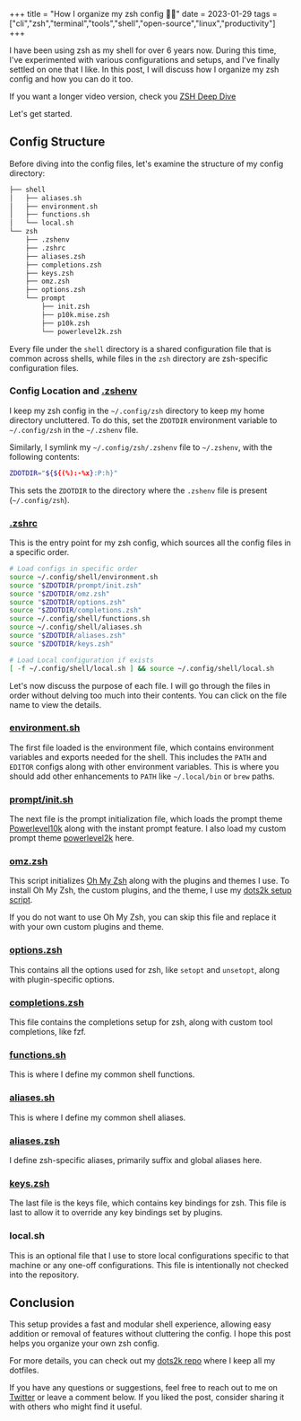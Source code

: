 +++
title = "How I organize my zsh config 🐚📂"
date = 2023-01-29
tags = ["cli","zsh","terminal","tools","shell","open-source","linux","productivity"]
+++

I have been using zsh as my shell for over 6 years now.
During this time, I've experimented with various configurations and setups, and I've finally settled on one that I like.
In this post, I will discuss how I organize my zsh config and how you can do it too.

If you want a longer video version, check you [ZSH Deep Dive](https://youtu.be/Zuw3xZIDAKo)

Let's get started.

## Config Structure

Before diving into the config files, let's examine the structure of my config directory:

```sh
├── shell
│   ├── aliases.sh
│   ├── environment.sh
│   ├── functions.sh
│   └── local.sh
└── zsh
    ├── .zshenv
    ├── .zshrc
    ├── aliases.zsh
    ├── completions.zsh
    ├── keys.zsh
    ├── omz.zsh
    ├── options.zsh
    └── prompt
        ├── init.zsh
        ├── p10k.mise.zsh
        ├── p10k.zsh
        └── powerlevel2k.zsh
```

Every file under the `shell` directory is a shared configuration file that is common across shells, while files in the `zsh` directory are zsh-specific configuration files.

### Config Location and [.zshenv](https://github.com/2KAbhishek/dots2k/blob/main/config/zsh/.zshenv)

I keep my zsh config in the `~/.config/zsh` directory to keep my home directory uncluttered.
To do this, set the `ZDOTDIR` environment variable to `~/.config/zsh` in the `~/.zshenv` file.

Similarly, I symlink my `~/.config/zsh/.zshenv` file to `~/.zshenv`, with the following contents:

```sh
ZDOTDIR="${${(%):-%x}:P:h}"
```

This sets the `ZDOTDIR` to the directory where the `.zshenv` file is present (`~/.config/zsh`).

### [.zshrc](https://github.com/2KAbhishek/dots2k/blob/main/config/zsh/.zshrc)

This is the entry point for my zsh config, which sources all the config files in a specific order.

```sh
# Load configs in specific order
source ~/.config/shell/environment.sh
source "$ZDOTDIR/prompt/init.zsh"
source "$ZDOTDIR/omz.zsh"
source "$ZDOTDIR/options.zsh"
source "$ZDOTDIR/completions.zsh"
source ~/.config/shell/functions.sh
source ~/.config/shell/aliases.sh
source "$ZDOTDIR/aliases.zsh"
source "$ZDOTDIR/keys.zsh"

# Load Local configuration if exists
[ -f ~/.config/shell/local.sh ] && source ~/.config/shell/local.sh
```

Let's now discuss the purpose of each file.
I will go through the files in order without delving too much into their contents.
You can click on the file name to view the details.

### [environment.sh](https://github.com/2KAbhishek/dots2k/blob/main/config/shell/environment.sh)

The first file loaded is the environment file, which contains environment variables and exports needed for the shell.
This includes the `PATH` and `EDITOR` configs along with other environment variables.
This is where you should add other enhancements to `PATH` like `~/.local/bin` or `brew` paths.

### [prompt/init.sh](https://github.com/2KAbhishek/dots2k/blob/main/config/zsh/prompt/init.sh)

The next file is the prompt initialization file, which loads the prompt theme [Powerlevel10k](https://github.com/romkatv/powerlevel10k) along with the instant prompt feature.
I also load my custom prompt theme [powerlevel2k](https://github.com/2KAbhishek/dots2k/blob/main/config/zsh/prompt/powerlevel2k.zsh) here.

### [omz.zsh](https://github.com/2KAbhishek/dots2k/blob/main/config/zsh/omz.zsh)

This script initializes [Oh My Zsh](https://ohmyz.sh/) along with the plugins and themes I use.
To install Oh My Zsh, the custom plugins, and the theme, I use my [dots2k setup script](https://github.com/2KAbhishek/dots2k/blob/main/setup.sh#L72-L95).

If you do not want to use Oh My Zsh, you can skip this file and replace it with your own custom plugins and theme.

### [options.zsh](https://github.com/2KAbhishek/dots2k/blob/main/config/zsh/options.zsh)

This contains all the options used for zsh, like `setopt` and `unsetopt`, along with plugin-specific options.

### [completions.zsh](https://github.com/2KAbhishek/dots2k/blob/main/config/zsh/completions.zsh)

This file contains the completions setup for zsh, along with custom tool completions, like fzf.

### [functions.sh](https://github.com/2KAbhishek/dots2k/blob/main/config/shell/functions.sh)

This is where I define my common shell functions.

### [aliases.sh](https://github.com/2KAbhishek/dots2k/blob/main/config/shell/aliases.sh)

This is where I define my common shell aliases.

### [aliases.zsh](https://github.com/2KAbhishek/dots2k/blob/main/config/zsh/aliases.zsh)

I define zsh-specific aliases, primarily suffix and global aliases here.

### [keys.zsh](https://github.com/2KAbhishek/dots2k/blob/main/config/zsh/keys.zsh)

The last file is the keys file, which contains key bindings for zsh.
This file is last to allow it to override any key bindings set by plugins.

### local.sh

This is an optional file that I use to store local configurations specific to that machine or any one-off configurations.
This file is intentionally not checked into the repository.

## Conclusion

This setup provides a fast and modular shell experience, allowing easy addition or removal of features without cluttering the config.
I hope this post helps you organize your own zsh config.

For more details, you can check out my [dots2k repo](https://github.com/2KAbhishek/dots2k/) where I keep all my dotfiles.

If you have any questions or suggestions, feel free to reach out to me on [Twitter](https://twitter.com/2KAbhishek) or leave a comment below.
If you liked the post, consider sharing it with others who might find it useful.
